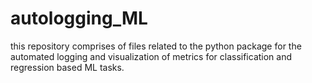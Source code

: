 # autologging_ML
this repository comprises of files related to the python package for the automated logging and visualization of metrics for classification and regression based ML tasks.
